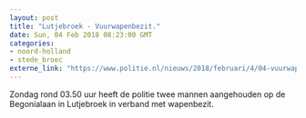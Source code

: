 ```yaml
---
layout: post
title: "Lutjebroek - Vuurwapenbezit."
date: Sun, 04 Feb 2018 08:23:00 GMT
categories: 
- noord-holland 
- stede_broec 
externe_link: "https://www.politie.nl/nieuws/2018/februari/4/04-vuurwapenbezit.html"
---
```


Zondag rond 03.50 uur heeft de politie twee mannen aangehouden op de Begonialaan in Lutjebroek in verband met wapenbezit.
